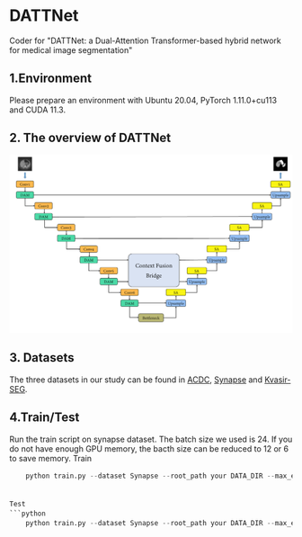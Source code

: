 # DATTNet<br />


Coder for "DATTNet: a Dual-Attention Transformer-based hybrid network for medical image segmentation"<br />


## 1.Environment<br />
Please prepare an environment with Ubuntu 20.04, PyTorch 1.11.0+cu113 and CUDA 11.3.<br />


## 2. The overview of DATTNet<br />
![image](https://github.com/MhZhang123/DATTNet/blob/main/figure/Fig1.png)

## 3. Datasets
The three datasets in our study can be found in [ACDC](https://ieee-dataport.org/documents/automatic-cardiac-diagnosis-challenge), [Synapse](https://www.synapse.org/#!Synapse:syn3193805/wiki/217789) and [Kvasir-SEG](https://datasets.simula.no/kvasir-seg/).

## 4.Train/Test
Run the train script on synapse dataset. The batch size we used is 24. If you do not have enough GPU memory, the bacth size can be reduced to 12 or 6 to save memory.
Train
```python
    python train.py --dataset Synapse --root_path your DATA_DIR --max_epochs 400 --output_dir your OUT_DIR  --img_size 224 --base_lr 0.05 --batch_size 24


Test
```python
    python train.py --dataset Synapse --root_path your DATA_DIR --max_epochs 400 --output_dir your OUT_DIR  --img_size 224 --base_lr 0.05 --batch_size 24
